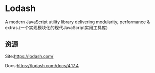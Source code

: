 # Lodash
A modern JavaScript utility library delivering modularity, performance & extras.(一个实现模块化的现代JavaScript实用工具库)

## 资源
Site:<https://lodash.com/>

Docs:<https://lodash.com/docs/4.17.4>